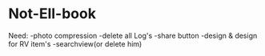 # Not-Ell-book 
Need:
-photo compression
-delete all Log's
-share button
-design & design for RV item's
-searchview(or delete him)